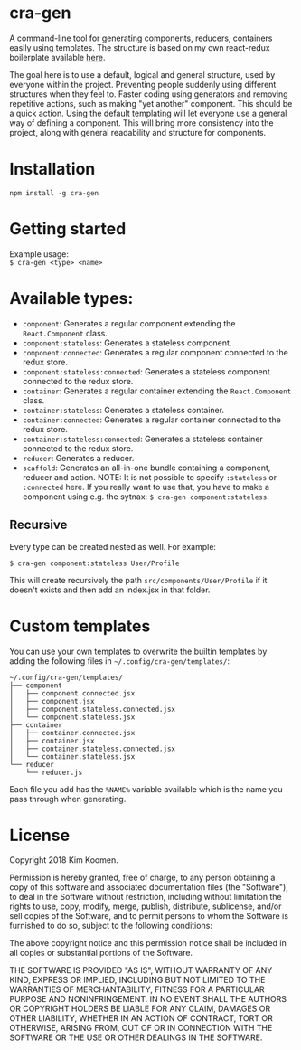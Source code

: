 # cra-gen

A command-line tool for generating components, reducers, containers easily using
templates. The structure is based on my own react-redux boilerplate available
[here](https://github.com/kkoomen/react-boilerplate).

The goal here is to use a default, logical and general structure, used by
everyone within the project. Preventing people suddenly using different
structures when they feel to. Faster coding using generators and removing
repetitive actions, such as making "yet another" component. This should be a
quick action. Using the default templating will let everyone use a general way
of defining a component.  This will bring more consistency into the project,
along with general readability and structure for components.

# Installation

`npm install -g cra-gen`

# Getting started

Example usage:<br/> `$ cra-gen <type> <name>`

# Available types:

- `component`: Generates a regular component extending the `React.Component`
  class.
- `component:stateless`: Generates a stateless component.
- `component:connected`: Generates a regular component connected to the redux
  store.
- `component:stateless:connected`: Generates a stateless component connected to
  the redux store.
- `container`: Generates a regular container extending the `React.Component`
  class.
- `container:stateless`: Generates a stateless container.
- `container:connected`: Generates a regular container connected to the redux
  store.
- `container:stateless:connected`: Generates a stateless container connected to
  the redux store.
- `reducer`: Generates a reducer.
- `scaffold`: Generates an all-in-one bundle containing a component, reducer and
  action. NOTE: It is not possible to specify `:stateless` or `:connected` here.
  If you really want to use that, you have to make a component using e.g. the
  sytnax: `$ cra-gen component:stateless`.

## Recursive

Every type can be created nested as well. For example:

`$ cra-gen component:stateless User/Profile`

This will create recursively the path `src/components/User/Profile` if it
doesn't exists and then add an index.jsx in that folder.

# Custom templates

You can use your own templates to overwrite the builtin templates by adding the
following files in `~/.config/cra-gen/templates/`:

```
~/.config/cra-gen/templates/
├── component
│   ├── component.connected.jsx
│   ├── component.jsx
│   ├── component.stateless.connected.jsx
│   └── component.stateless.jsx
├── container
│   ├── container.connected.jsx
│   ├── container.jsx
│   ├── container.stateless.connected.jsx
│   └── container.stateless.jsx
└── reducer
    └── reducer.js
```

Each file you add has the `%NAME%` variable available which is the name you pass
through when generating.

# License
Copyright 2018 Kim Koomen.

Permission is hereby granted, free of charge, to any person obtaining a copy of
this software and associated documentation files (the "Software"), to deal in
the Software without restriction, including without limitation the rights to
use, copy, modify, merge, publish, distribute, sublicense, and/or sell copies of
the Software, and to permit persons to whom the Software is furnished to do so,
subject to the following conditions:

The above copyright notice and this permission notice shall be included in all
copies or substantial portions of the Software.

THE SOFTWARE IS PROVIDED "AS IS", WITHOUT WARRANTY OF ANY KIND, EXPRESS OR
IMPLIED, INCLUDING BUT NOT LIMITED TO THE WARRANTIES OF MERCHANTABILITY, FITNESS
FOR A PARTICULAR PURPOSE AND NONINFRINGEMENT. IN NO EVENT SHALL THE AUTHORS OR
COPYRIGHT HOLDERS BE LIABLE FOR ANY CLAIM, DAMAGES OR OTHER LIABILITY, WHETHER
IN AN ACTION OF CONTRACT, TORT OR OTHERWISE, ARISING FROM, OUT OF OR IN
CONNECTION WITH THE SOFTWARE OR THE USE OR OTHER DEALINGS IN THE SOFTWARE.
